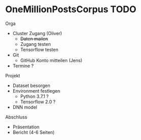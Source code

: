 # OneMillionPostsCorpus TODO
Orga
- Cluster Zugang (Oliver)
  - ~~Daten mailen~~
  - Zugang testen
  - Tensorflow testen
- Git
  - GitHub Konto mitteilen (Jens)
- Termine ?

Projekt
- Dataset besorgen
- Environment festlegen
  - Python 3.7.1 ?
  - Tensorflow 2.0 ?
- DNN model

Abschluss
- Präsentation
- Bericht (4-6 Seiten)
